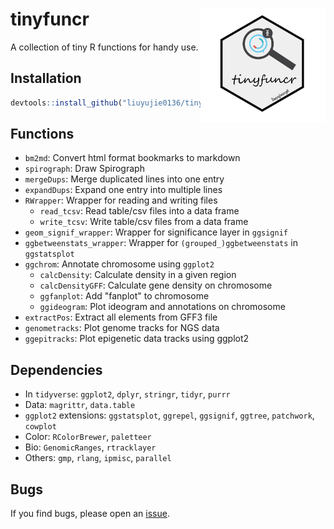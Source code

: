# tinyfuncr <img src="logo-tinyfuncr.png" width=200 align="right" />

A collection of tiny R functions for handy use.

## Installation

```r
devtools::install_github("liuyujie0136/tinyfuncr")
```

## Functions

* `bm2md`: Convert html format bookmarks to markdown
* `spirograph`: Draw Spirograph
* `mergeDups`: Merge duplicated lines into one entry
* `expandDups`: Expand one entry into multiple lines
* `RWrapper`: Wrapper for reading and writing files
  * `read_tcsv`: Read table/csv files into a data frame
  * `write_tcsv`: Write table/csv files from a data frame
* `geom_signif_wrapper`: Wrapper for significance layer in `ggsignif`
* `ggbetweenstats_wrapper`: Wrapper for `(grouped_)ggbetweenstats` in `ggstatsplot`
* `ggchrom`: Annotate chromosome using `ggplot2`
  * `calcDensity`: Calculate density in a given region
  * `calcDensityGFF`: Calculate gene density on chromosome
  * `ggfanplot`: Add "fanplot" to chromosome
  * `ggideogram`: Plot ideogram and annotations on chromosome
* `extractPos`: Extract all elements from GFF3 file
* `genometracks`: Plot genome tracks for NGS data
* `ggepitracks`: Plot epigenetic data tracks using ggplot2

## Dependencies

* In `tidyverse`: `ggplot2`, `dplyr`, `stringr`, `tidyr`, `purrr`
* Data: `magrittr`, `data.table`
* `ggplot2` extensions: `ggstatsplot`, `ggrepel`, `ggsignif`, `ggtree`, `patchwork`, `cowplot`
* Color: `RColorBrewer`, `paletteer`
* Bio: `GenomicRanges`, `rtracklayer`
* Others: `gmp`, `rlang`, `ipmisc`, `parallel`

## Bugs

If you find bugs, please open an [issue](https://github.com/liuyujie0136/tinyfuncr/issues).
